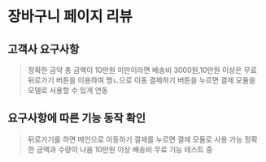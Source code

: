 # 장바구니 페이지 리뷰

## 고객사 요구사항
>정확한 금약
>총 금액이 10만원 미만이라면 베송비 3000원,10만원 이상은 무료
>뒤로가기 버튼을 이용하여 멩ㄴ으로 이동
>결제하기 버튼을 누르면 결제 모듈을 모델로 사용할 수 있게 연동
## 요구사항에 따른 기능 동작 확인

>뒤로가기를 하면 메인으로 이동하기
>결제를 누르면 결제 모듈로 사용 가능
>정확한 금액과 수량이 나옴
>10만원 이상 배송비 무료 기능 테스트 중 
